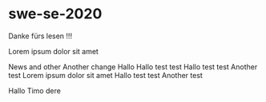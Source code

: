 # swe-se-2020
Danke fürs lesen !!!

Lorem ipsum dolor sit amet


News and other
Another change
Hallo
Hallo test test
Hallo test test
Another test
Lorem ipsum dolor sit amet
Hallo test test
Another test

Hallo Timo
dere

